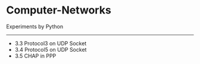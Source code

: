 # Computer-Networks
 Experiments by Python
***
- 3.3 Protocol3 on UDP Socket
- 3.4 Protocol5 on UDP Socket
- 3.5 CHAP in PPP
